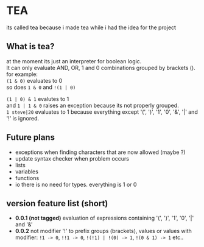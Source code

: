 # TEA
its called tea because i made tea while i had the idea for the project

## What is tea?
at the moment its just an interpreter for boolean logic.\
It can only evaluate AND, OR, 1 and 0 combinations grouped by brackets ().\
for example:\
`(1 & 0)` evaluates to 0\
so does `1 & 0` and `!(1 | 0)`

`(1 | 0) & 1` evalutes to 1\
and `1 | 1 & 0` raises an exception because its not properly grouped.\
`1 steve|20` evaluates to 1 because everything except '(', ')', '1', '0', '&', '|' and '!' is ignored.

## Future plans
* exceptions when finding characters that are now allowed (maybe ?)
* update syntax checker when problem occurs
* lists
* variables
* functions
* io
there is no need for types. everything is 1 or 0

## version feature list (short)
* **0.0.1 (not tagged)** evaluation of expressions containing '(', ')', '1', '0', '|' and '&'
* **0.0.2** not modifier '!' to prefix groups (brackets), values or values with modifier: `!1 -> 0`, `!!1 -> 0`, `!(!1) | !(0) -> 1`, `!(0 & 1) -> 1` etc..
